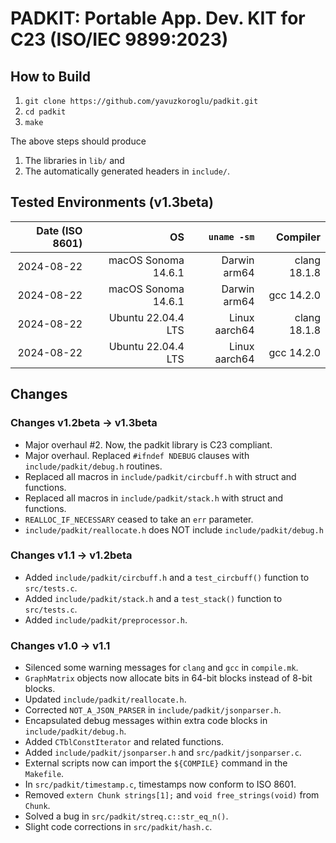 # PADKIT: Portable App. Dev. KIT for C23 (ISO/IEC 9899:2023) 

## How to Build

1. `git clone https://github.com/yavuzkoroglu/padkit.git`
2. `cd padkit`
3. `make`

The above steps should produce

1. The libraries in `lib/` and
2. The automatically generated headers in `include/`.

## Tested Environments (v1.3beta)

| Date (ISO 8601) |                  OS |                   `uname -sm` |     Compiler |
|----------------:|--------------------:|------------------------------:|-------------:|
|      2024-08-22 | macOS Sonoma 14.6.1 |                  Darwin arm64 | clang 18.1.8 |
|      2024-08-22 | macOS Sonoma 14.6.1 |                  Darwin arm64 |   gcc 14.2.0 |
|      2024-08-22 |  Ubuntu 22.04.4 LTS |                 Linux aarch64 | clang 18.1.8 |
|      2024-08-22 |  Ubuntu 22.04.4 LTS |                 Linux aarch64 |   gcc 14.2.0 |

## Changes 

### Changes v1.2beta -> v1.3beta

* Major overhaul #2. Now, the padkit library is C23 compliant.
* Major overhaul. Replaced `#ifndef NDEBUG` clauses with `include/padkit/debug.h` routines.
* Replaced all macros in `include/padkit/circbuff.h` with struct and functions.
* Replaced all macros in `include/padkit/stack.h` with struct and functions.
* `REALLOC_IF_NECESSARY` ceased to take an `err` parameter.
* `include/padkit/reallocate.h` does NOT include `include/padkit/debug.h`

### Changes v1.1 -> v1.2beta

* Added `include/padkit/circbuff.h` and a `test_circbuff()` function to `src/tests.c`.
* Added `include/padkit/stack.h` and a `test_stack()` function to `src/tests.c`.
* Added `include/padkit/preprocessor.h`.

### Changes v1.0 -> v1.1

* Silenced some warning messages for `clang` and `gcc` in `compile.mk`.
* `GraphMatrix` objects now allocate bits in 64-bit blocks instead of 8-bit blocks.
* Updated `include/padkit/reallocate.h`.
* Corrected `NOT_A_JSON_PARSER` in `include/padkit/jsonparser.h`.
* Encapsulated debug messages within extra code blocks in `include/padkit/debug.h`.
* Added `CTblConstIterator` and related functions.
* Added `include/padkit/jsonparser.h` and `src/padkit/jsonparser.c`.
* External scripts now can import the `${COMPILE}` command in the `Makefile`.
* In `src/padkit/timestamp.c`, timestamps now conform to ISO 8601.
* Removed `extern Chunk strings[1];` and `void free_strings(void)` from `Chunk`.
* Solved a bug in `src/padkit/streq.c::str_eq_n()`.
* Slight code corrections in `src/padkit/hash.c`.
